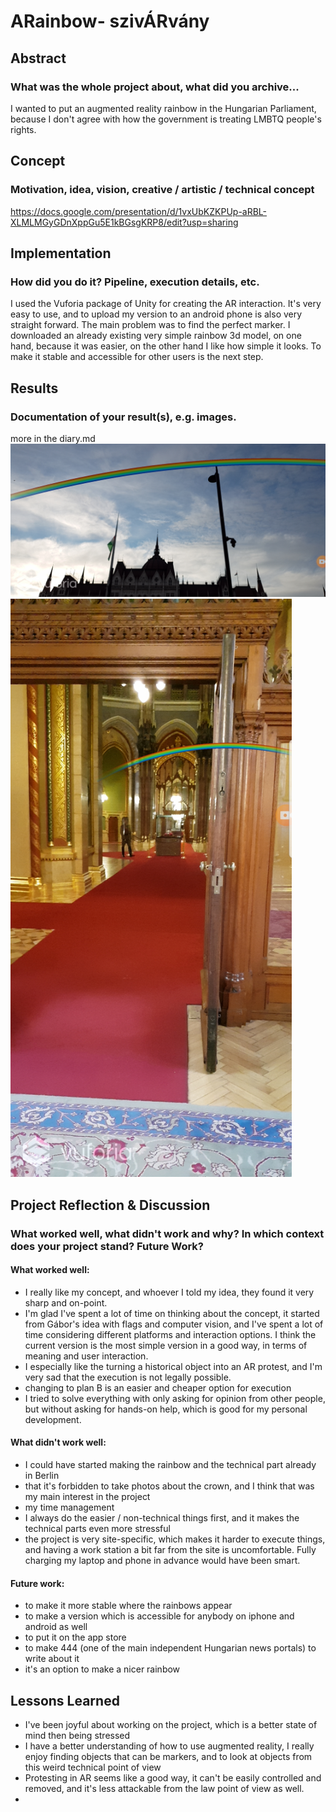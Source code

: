 # ARainbow- szivÁRvány




## Abstract
### What was the whole project about, what did you archive...
I wanted to put an augmented reality rainbow in the Hungarian Parliament, because I don't agree with how the government is treating LMBTQ people's rights.


## Concept
### Motivation, idea, vision, creative / artistic / technical concept
https://docs.google.com/presentation/d/1vxUbKZKPUp-aRBL-XLMLMGyGDnXppGu5E1kBGsgKRP8/edit?usp=sharing


## Implementation
### How did you do it? Pipeline, execution details, etc.
I used the Vuforia package of Unity for creating the AR interaction. It's very easy to use, and to upload my version to an android phone is also very straight forward. 
The main problem was to find the perfect marker.
I downloaded an already existing very simple rainbow 3d model, on one hand, because it was easier, on the other hand I like how simple it looks. 
To make it stable and accessible for other users is the next step.

## Results
### Documentation of your result(s), e.g. images.
more in the diary.md
<img src="img/kossuth1.jpg" width="900" />
<img src="img/parlisiker.jpg" width="450" />


## Project Reflection & Discussion
### What worked well, what didn't work and why? In which context does your project stand? Future Work?
#### What worked well:
- I really like my concept, and whoever I told my idea, they found it very sharp and on-point.
- I'm glad I've spent a lot of time on thinking about the concept, it started from Gábor's idea with flags and computer vision, and I've spent a lot of time considering different platforms and interaction options. I think the current version is the most simple version in a good way, in terms of meaning and user interaction.
- I especially like the turning a historical object into an AR protest, and I'm very sad that the execution is not legally possible. 
- changing to plan B is an easier and cheaper option for execution
- I tried to solve everything with only asking for opinion from other people, but without asking for hands-on help, which is good for my personal development. 

#### What didn't work well:
- I could have started making the rainbow and the technical part already in Berlin
- that it's forbidden to take photos about the crown, and I think that was my main interest in the project
- my time management
- I always do the easier / non-technical things first, and it makes the technical parts even more stressful
- the project is very site-specific, which makes it harder to execute things, and having a work station a bit far from the site is uncomfortable. Fully charging my laptop and phone in advance would have been smart.

#### Future work:
- to make it more stable where the rainbows appear
- to make a version which is accessible for anybody on iphone and android as well
- to put it on the app store
- to make 444 (one of the main independent Hungarian news portals) to write about it
- it's an option to make a nicer rainbow


## Lessons Learned
- I've been joyful about working on the project, which is a better state of mind then being stressed
- I have a better understanding of how to use augmented reality, I really enjoy finding objects that can be markers, and to look at objects from this weird technical point of view
- Protesting in AR seems like a good way, it can't be easily controlled and removed, and it's less attackable from the law point of view as well.
- 
